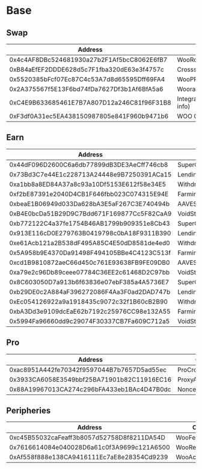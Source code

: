 # Base

## Swap

<table><thead><tr><th width="463">Address</th><th>Contract</th></tr></thead><tbody><tr><td>0x4c4AF8DBc524681930a27b2F1Af5bcC8062E6fB7</td><td>WooRouterV2</td></tr><tr><td>0xB84aEfEF2DDDE628d5c7F1fba320dE63e3f4757c</td><td>CrossswapRouterv5</td></tr><tr><td>0x5520385bFcf07Ec87C4c53A7d8d65595Dff69FA4</td><td>WooPPV2.2</td></tr><tr><td>0x2A375567f5E13F6bd74fDa7627Df3b1Af6BfA5a6</td><td>WooracleV2.1</td></tr><tr><td>0xC4E9B633685461E7B7A807D12a246C81f96F31B8</td><td>IntegrationHelper(token info)</td></tr><tr><td>0xF3df0A31ec5EA438150987805e841F960b9471b6</td><td>WOO OFT</td></tr></tbody></table>

## Earn

<table><thead><tr><th width="634">Address</th><th>Contract</th></tr></thead><tbody><tr><td>0x44dF096D2600C6a6db77899dB3DE3AeCff746cb8</td><td>SuperChargerVault_USDC</td></tr><tr><td>0x73Bd3C7e44E1c228713A24448e9B7250391ACa15</td><td>LendingManager_USDC</td></tr><tr><td>0xa1bb8a8ED84A37a8c93a10Df5153E612f58e34E5</td><td>WithdrawManager_USDC</td></tr><tr><td>0xf2bE87391e2040D4CB1F646fbb023C074315E94E</td><td>FarmingVault_USDC</td></tr><tr><td>0xbeaE1B06949d033Da628bA3E5aF267C3E740494b</td><td>AAVEStrategy_USDC</td></tr><tr><td>0xB4E0bcDa51B29D9C7Bdd671F169877Cc5F82CaA9</td><td>VoidStrategy_USDC</td></tr><tr><td>0xb772122C4a37fe1754B46AB1799b909351e8Cb43</td><td>SuperChargerVault_ETH</td></tr><tr><td>0x913E116cD0E279763B0419798c0bA18F9311B390</td><td>LendingManager_ETH</td></tr><tr><td>0xe61Acb121a2B538dF495A85C4E50dD8581de4ed0</td><td>WithdrawManager_ETH</td></tr><tr><td>0x5A958b9E4370Da91498F494105BBe4C4123C513f</td><td>FarmingVault_ETH</td></tr><tr><td>0xcd1B9810872aeC66d450c761E93638FB9FE09DB0</td><td>AAVEStrategy_ETH</td></tr><tr><td>0xa79e2c96Db89ceee07784C36EE2c61468D2C97bb</td><td>VoidStrategy_cbBTC</td></tr><tr><td>0x8C603050D7a913b6f63836e07ebF385a4A5736E7</td><td>SuperChargerVault_cbBTC</td></tr><tr><td>0xb29DE0c2A884aF396272086F4Aa3F0ad2DAD747b</td><td>LendingManager_cbBTC</td></tr><tr><td>0xEc054126922a9a1918435c9072c32f1B60cB2B90</td><td>WithdrawManager_cbBTC</td></tr><tr><td>0xbA3Dd3e9109dcEaE62b7192c25976CC98e132A55</td><td>FarmingVault_cbBTC</td></tr><tr><td>0x5994Fa96660dd9c29074F30337CB7Fa609C712a5</td><td>VoidStrategy_cbBTC</td></tr></tbody></table>

## Pro

<table><thead><tr><th width="473">Address</th><th>Contract</th></tr></thead><tbody><tr><td>0xac8951A442fe70342f9597044B7b7657D5ad55ec</td><td>ProCrossChainRouter</td></tr><tr><td>0x3933CA6058E3549bbf25BA71901b82C11916EC16</td><td>ProxyAdmin</td></tr><tr><td>0x88A19967013CA274c296bFA433eb1BAc4D47B0dc</td><td>NonceCounter</td></tr></tbody></table>

## Peripheries

<table><thead><tr><th width="471">Address</th><th>Contract</th></tr></thead><tbody><tr><td>0xc45B55032caFeaff3b8057d52758D8f8211DA54D</td><td>WooFeeManager</td></tr><tr><td>0x7616614084e040028D6a61c0f3A9699c121A6500</td><td>WooRebateManager</td></tr><tr><td>0xAf558f888e138CA9416111Ec7aE8e28354Cd9239</td><td>WooAccessManager</td></tr></tbody></table>
